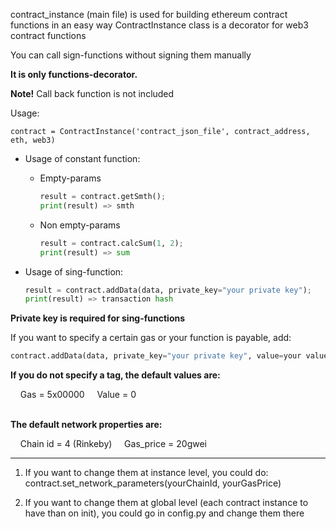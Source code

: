 
contract_instance (main file) is used for building ethereum contract functions in an easy way
ContractInstance class is a decorator for web3 contract functions

You can call sign-functions without signing them manually

**It is only functions-decorator.** 

**Note!** Call back function is not included 


Usage:

 ```
 contract = ContractInstance('contract_json_file', contract_address, eth, web3)
 ```

* Usage of constant function:  

  - Empty-params  
  
     ```python
     result = contract.getSmth();  
     print(result) => smth
     ```
 
  - Non empty-params  
 
     ```python
     result = contract.calcSum(1, 2);  
     print(result) => sum
     ```  
     
 * Usage of sing-function:  

    ```python
    result = contract.addData(data, private_key="your private key");   
    print(result) => transaction hash
    ```  
   
 **Private key is required for sing-functions**

If you want to specify a certain gas or your function is payable, add:  

```python
contract.addData(data, private_key="your private key", value=your value, gas=your gas);
```

**If you do not specify a tag, the default values are:** 
<div>
    &nbsp;&nbsp;&nbsp;&nbsp;Gas = 5x00000  
    &nbsp;&nbsp;&nbsp;&nbsp;Value = 0  
</div>
<br>

**The default network properties are:**  
<div class="footer">
    &nbsp;&nbsp;&nbsp;&nbsp;Chain id = 4 (Rinkeby)  
    &nbsp;&nbsp;&nbsp;&nbsp;Gas_price = 20gwei
</div>


---
1) If you want to change them at instance level, you could do:
contract.set_network_parameters(yourChainId, yourGasPrice)

2) If you want to change them at global level (each contract instance to have than on init), you could go in config.py and change them there

